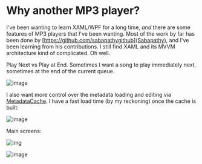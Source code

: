 # Why another MP3 player?

I've been wanting to learn XAML/WPF for a long time, *and* there are some features of MP3 players that I've been wanting. Most of the work by far has been done by [https://github.com/sabapathygithub](Sabapathy), and I've been learning from his contributions. I still find XAML and its MVVM architecture kind of complicated. Oh well.

Play Next vs Play at End. Sometimes I want a song to play immediately next, sometimes at the end of the current queue.

![image](https://user-images.githubusercontent.com/4549398/126873681-167aa700-ea63-498b-ae4f-871e51e47523.png)

I also want more control over the metadata loading and editing via [MetadataCache](https://github.com/adamfoneil/MyMusic.Wpf/blob/master/MyMusic.Wpf/Services/MetadataCache.cs). I have a fast load time (by my reckoning) once the cache is built:

![image](https://user-images.githubusercontent.com/4549398/126873791-fc6ff120-6186-4ae5-a347-747006ad70b1.png)

Main screens:

![img](https://adamosoftware.blob.core.windows.net/images/E1J6COWOWR.png)

![image](https://user-images.githubusercontent.com/4549398/126872934-8ed79800-ff72-48d1-bc75-10cfa0a29b30.png)
